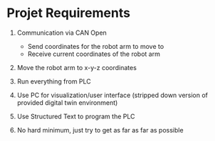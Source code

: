 # Projet Requirements

1. Communication via CAN Open
    - Send coordinates for the robot arm to move to
    - Receive current coordinates of the robot arm

2. Move the robot arm to x-y-z coordinates

3. Run everything from PLC

4. Use PC for visualization/user interface (stripped down version of provided digital twin environment)

5. Use Structured Text to program the PLC

6. No hard minimum, just try to get as far as far as possible
